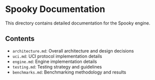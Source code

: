 # Spooky Documentation

This directory contains detailed documentation for the Spooky engine.

## Contents

- `architecture.md`: Overall architecture and design decisions
- `uci.md`: UCI protocol implementation details
- `engine.md`: Engine implementation details
- `testing.md`: Testing strategy and guidelines
- `benchmarks.md`: Benchmarking methodology and results
